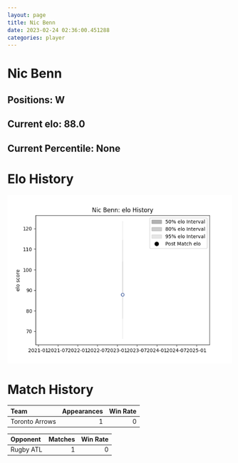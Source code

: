 ```yaml
---  
layout: page  
title: Nic Benn  
date: 2023-02-24 02:36:00.451288  
categories: player  
---
```

# Nic Benn

## Positions: W

## Current elo: 88.0

## Current Percentile: None

# Elo History


![elo history](history_NicBenn.png)
# Match History


| Team           |   Appearances |   Win Rate |
|:---------------|--------------:|-----------:|
| Toronto Arrows |             1 |          0 |

| Opponent   |   Matches |   Win Rate |
|:-----------|----------:|-----------:|
| Rugby ATL  |         1 |          0 |
